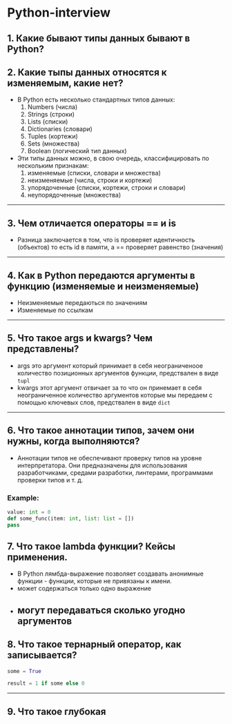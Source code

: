 # Python-interview
## 1. Какие бывают типы данных бывают в Python?
## 2. Какие тыпы данных относятся к изменяемым, какие нет?
- В Python есть несколько стандартных типов данных:
   1. Numbers (числа)
   2. Strings (строки)
   3. Lists (списки)
   4. Dictionaries (словари)
   5. Tuples (кортежи)
   6. Sets (множества)
    7. Boolean (логический тип данных)   
- Эти типы данных можно, в свою очередь, классифицировать по нескольким признакам:
   1. изменяемые (списки, словари и множества)
   2. неизменяемые (числа, строки и кортежи)
   3. упорядоченные (списки, кортежи, строки и словари)
   4. неупорядоченные (множества)
---
## 3. Чем отличается операторы == и is
 - Разница заключается в том, что is проверяет идентичность (объектов) то есть id в памяти, а == проверяет равенство (значения)
---
## 4. Как в Python передаются аргументы в функцию (изменяемые и неизменяемые)
- Неизменяемые передаються по значениям 
- Изменяемые по ссылкам
---
## 5. Что такое args и kwargs? Чем представлены?
- args это аргумент который принимает в себя неограниченоое количество позиционных аргументов функции, предствален в виде ``tupl``
- kwargs этот аргумент отвичает за то что он принемает в себя неограниченное количество аргументов которые мы передаем с помощью ключевых слов, предствален в виде ``dict``
---
## 6. Что такое аннотации типов, зачем они нужны, когда выполняются?
- Аннотации типов не обеспечивают проверку типов на уровне интерпретатора. Они предназначены для использования разработчиками, средами разработки, линтерами, программами проверки типов и т. д.
### Example:
```python
value: int = 0 
def some_func(item: int, list: list = [])
pass
```
## 7. Что такое lambda функции? Кейсы применения.
- В Python лямбда-выражение позволяет создавать анонимные функции - функции, которые не привязаны к имени.
- может содержаться только одно выражение
- могут передаваться сколько угодно аргументов
  ---
## 8. Что такое тернарный оператор, как записывается?
```python
some = True

result = 1 if some else 0
``` 
---
## 9. Что такое глубокая 